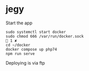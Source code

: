 # jegy

Start the app

```
sudo systemctl start docker
sudo chmod 666 /var/run/docker.sock                                                                                     1 ✘
cd ~/docker
docker compose up php74
npm run serve
```

Deploying is via ftp
